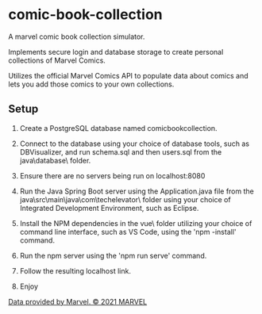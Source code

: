 # comic-book-collection

A marvel comic book collection simulator. 

Implements secure login and database storage to create personal collections of Marvel Comics. 

Utilizes the official Marvel Comics API to populate data about comics and lets you add those comics to your own collections.


## Setup

1. Create a PostgreSQL database named comicbookcollection.

2. Connect to the database using your choice of database tools, such as DBVisualizer, and run schema.sql and then users.sql from the java\database\ folder.

3. Ensure there are no servers being run on localhost:8080

4. Run the Java Spring Boot server using the Application.java file from the java\src\main\java\com\techelevator\ folder using your choice of Integrated Development Environment, such as Eclipse.

5. Install the NPM dependencies in the vue\ folder utilizing your choice of command line interface, such as VS Code, using the 'npm -install' command.

6. Run the npm server using the 'npm run serve' command.

7. Follow the resulting localhost link.

8. Enjoy



<a href="http://marvel.com\">Data provided by Marvel. © 2021 MARVEL</a>
